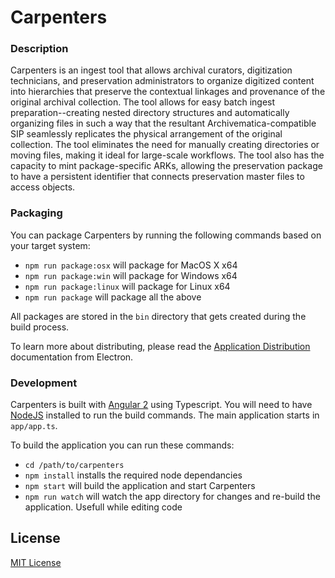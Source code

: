 # Carpenters

### Description

Carpenters is an ingest tool that allows archival curators, digitization technicians, and preservation administrators to organize digitized content into hierarchies that preserve the contextual linkages and provenance of the original archival collection.  The tool allows for easy batch ingest preparation--creating nested directory structures and automatically organizing files in such a way that the resultant Archivematica-compatible SIP seamlessly replicates the physical arrangement of the original collection.  The tool eliminates the need for manually creating directories or moving files, making it ideal for large-scale workflows.  The tool also has the capacity to mint package-specific ARKs, allowing the preservation package to have a persistent identifier that connects preservation master files to access objects.

### Packaging

You can package Carpenters by running the following commands based on your target system:

* `npm run package:osx` will package for MacOS X x64
* `npm run package:win` will package for Windows x64
* `npm run package:linux` will package for Linux x64
* `npm run package` will package all the above

All packages are stored in the `bin` directory that gets created during the build process.

To learn more about distributing, please read the [Application Distribution](http://electron.atom.io/docs/tutorial/application-distribution/) documentation from Electron.

### Development

Carpenters is built with [Angular 2](https://angular.io/) using Typescript. You will need to have [NodeJS](https://nodejs.org/en/) installed to run the build commands. The main application starts in `app/app.ts`.

To build the application you can run these commands:

* `cd /path/to/carpenters`
* `npm install` installs the required node dependancies
* `npm start` will build the application and start Carpenters
* `npm run watch` will watch the app directory for changes and re-build the application. Usefull while editing code

## License

[MIT License](LICENSE.txt)
